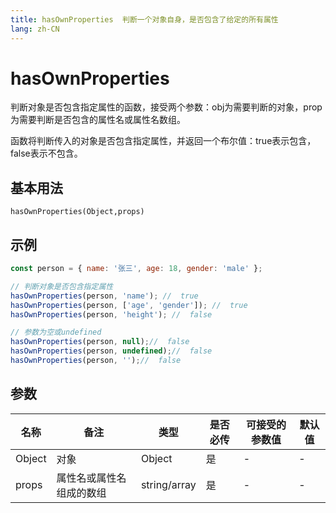 ```yaml
---
title: hasOwnProperties  判断一个对象自身，是否包含了给定的所有属性
lang: zh-CN
---
```

# hasOwnProperties  

判断对象是否包含指定属性的函数，接受两个参数：obj为需要判断的对象，prop为需要判断是否包含的属性名或属性名数组。

函数将判断传入的对象是否包含指定属性，并返回一个布尔值：true表示包含，false表示不包含。

## 基本用法
`
hasOwnProperties(Object,props)
`

## 示例
```javascript
const person = { name: '张三', age: 18, gender: 'male' };

// 判断对象是否包含指定属性
hasOwnProperties(person, 'name'); //  true
hasOwnProperties(person, ['age', 'gender']); //  true
hasOwnProperties(person, 'height'); //  false

// 参数为空或undefined
hasOwnProperties(person, null);//  false
hasOwnProperties(person, undefined);//  false
hasOwnProperties(person, '');//  false
```
## 参数


| 名称  | 备注 |  类型  | 是否必传 |可接受的参数值 | 默认值 |
| ----- | --- | ------ | --------|------------- | ----- |
| Object | 对象|Object|是 |- | -|
| props | 属性名或属性名组成的数组| string/array|是 | -|-|
